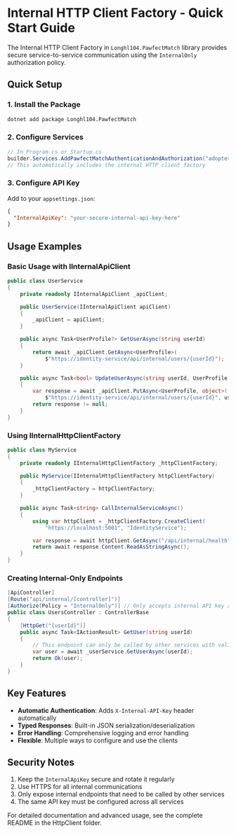 # Internal HTTP Client Factory - Quick Start Guide

The Internal HTTP Client Factory in `Longhl104.PawfectMatch` library provides secure service-to-service communication using the `InternalOnly` authorization policy.

## Quick Setup

### 1. Install the Package

```bash
dotnet add package Longhl104.PawfectMatch
```

### 2. Configure Services

```csharp
// In Program.cs or Startup.cs
builder.Services.AddPawfectMatchAuthenticationAndAuthorization("adopter");
// This automatically includes the internal HTTP client factory
```

### 3. Configure API Key

Add to your `appsettings.json`:

```json
{
  "InternalApiKey": "your-secure-internal-api-key-here"
}
```

## Usage Examples

### Basic Usage with IInternalApiClient

```csharp
public class UserService
{
    private readonly IInternalApiClient _apiClient;

    public UserService(IInternalApiClient apiClient)
    {
        _apiClient = apiClient;
    }

    public async Task<UserProfile?> GetUserAsync(string userId)
    {
        return await _apiClient.GetAsync<UserProfile>(
            $"https://identity-service/api/internal/users/{userId}");
    }

    public async Task<bool> UpdateUserAsync(string userId, UserProfile user)
    {
        var response = await _apiClient.PutAsync<UserProfile, object>(
            $"https://identity-service/api/internal/users/{userId}", user);
        return response != null;
    }
}
```

### Using IInternalHttpClientFactory

```csharp
public class MyService
{
    private readonly IInternalHttpClientFactory _httpClientFactory;

    public MyService(IInternalHttpClientFactory httpClientFactory)
    {
        _httpClientFactory = httpClientFactory;
    }

    public async Task<string> CallInternalServiceAsync()
    {
        using var httpClient = _httpClientFactory.CreateClient(
            "https://localhost:5001", "IdentityService");

        var response = await httpClient.GetAsync("/api/internal/health");
        return await response.Content.ReadAsStringAsync();
    }
}
```

### Creating Internal-Only Endpoints

```csharp
[ApiController]
[Route("api/internal/[controller]")]
[Authorize(Policy = "InternalOnly")] // Only accepts internal API key authentication
public class UsersController : ControllerBase
{
    [HttpGet("{userId}")]
    public async Task<IActionResult> GetUser(string userId)
    {
        // This endpoint can only be called by other services with valid internal API key
        var user = await _userService.GetUserAsync(userId);
        return Ok(user);
    }
}
```

## Key Features

- **Automatic Authentication**: Adds `X-Internal-API-Key` header automatically
- **Typed Responses**: Built-in JSON serialization/deserialization
- **Error Handling**: Comprehensive logging and error handling
- **Flexible**: Multiple ways to configure and use the clients

## Security Notes

1. Keep the `InternalApiKey` secure and rotate it regularly
2. Use HTTPS for all internal communications
3. Only expose internal endpoints that need to be called by other services
4. The same API key must be configured across all services

For detailed documentation and advanced usage, see the complete README in the HttpClient folder.
